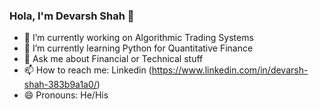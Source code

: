### Hola, I'm Devarsh Shah 👋

- 🔭 I’m currently working on Algorithmic Trading Systems
- 🌱 I’m currently learning Python for Quantitative Finance
- 💬 Ask me about Financial or Technical stuff
- 📫 How to reach me: Linkedin (https://www.linkedin.com/in/devarsh-shah-383b9a1a0/)
- 😄 Pronouns: He/His
